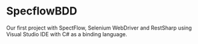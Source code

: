 # SpecflowBDD
Our first project with SpectFlow, Selenium WebDriver and RestSharp using Visual Studio IDE with C# as a binding language.
